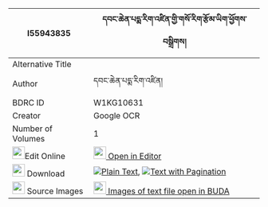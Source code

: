 |I55943835|དབང་ཆེན་པདྨ་རིག་འཛིན་གྱི་གསོ་རིག་རྩོམ་ཡིག་ཕྱོགས་བསྒྲིགས། 
| --- | --- 
|Alternative Title |
|Author| དབང་ཆེན་པདྨ་རིག་འཛིན།
|BDRC ID | W1KG10631
|Creator | Google OCR
|Number of Volumes| 1
|<img width="25" src="https://img.icons8.com/color/25/000000/edit-property.png">Edit Online| [<img width="25" src="https://avatars.githubusercontent.com/u/45091458?s=200&v=4"> Open in Editor](http://editor.openpecha.org/I55943835)
|<img width="25" src="https://img.icons8.com/fluent/48/000000/download-2.png"/>  Download | [![](https://img.icons8.com/color/20/000000/txt.png)Plain Text](https://github.com/Openpecha/I55943835/releases/download/v1/wangchen_pema_rigdzin_gyi_sori_plain_I55943835.zip), [![](https://img.icons8.com/color/20/000000/txt.png)Text with Pagination](https://github.com/Openpecha/I55943835/releases/download/v1/wangchen_pema_rigdzin_gyi_sori_pages_I55943835.zip)
|<img width="25" src="https://img.icons8.com/plasticine/100/000000/pictures-folder.png"/>  Source Images | [<img width="25" src="https://library.bdrc.io/icons/BUDA-small.svg"> Images of text file open in BUDA](https://library.bdrc.io/show/bdr:W1KG10631)